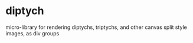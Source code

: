 # diptych
micro-library for rendering diptychs, triptychs, and other canvas split style images, as div groups
